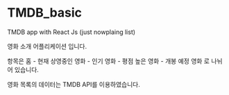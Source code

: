 # TMDB_basic
TMDB app with React Js (just nowplaing list)

영화 소개 어플리케이션 입니다.

항목은 
홈 - 현재 상영중인 영화 - 인기 영화 - 평점 높은 영화 - 개봉 예정 영화
로 나뉘어 있습니다.

영화 목록의 데이터는 TMDB API를 이용하였습니다.
